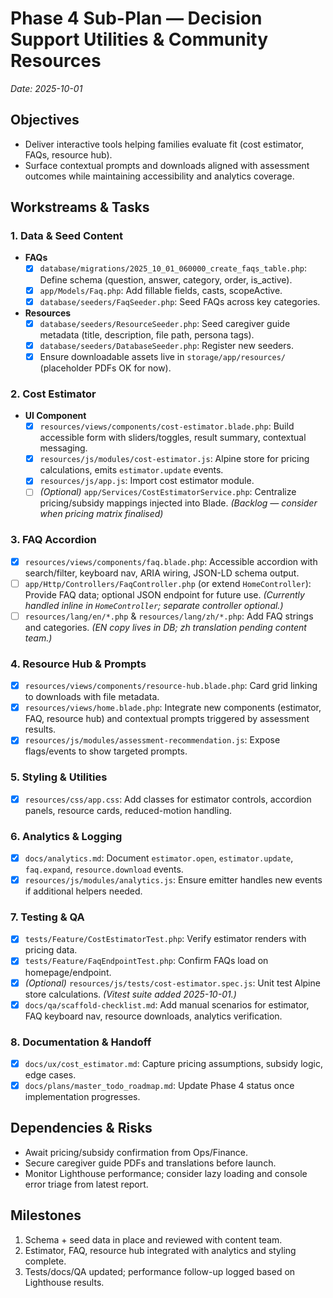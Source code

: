 # Phase 4 Sub-Plan — Decision Support Utilities & Community Resources
_Date: 2025-10-01_

## Objectives
- Deliver interactive tools helping families evaluate fit (cost estimator, FAQs, resource hub).
- Surface contextual prompts and downloads aligned with assessment outcomes while maintaining accessibility and analytics coverage.

## Workstreams & Tasks

### 1. Data & Seed Content
- **FAQs**
  - [x] `database/migrations/2025_10_01_060000_create_faqs_table.php`: Define schema (question, answer, category, order, is_active).
  - [x] `app/Models/Faq.php`: Add fillable fields, casts, scopeActive.
  - [x] `database/seeders/FaqSeeder.php`: Seed FAQs across key categories.
- **Resources**
  - [x] `database/seeders/ResourceSeeder.php`: Seed caregiver guide metadata (title, description, file path, persona tags).
  - [x] `database/seeders/DatabaseSeeder.php`: Register new seeders.
  - [x] Ensure downloadable assets live in `storage/app/resources/` (placeholder PDFs OK for now).

### 2. Cost Estimator
- **UI Component**
  - [x] `resources/views/components/cost-estimator.blade.php`: Build accessible form with sliders/toggles, result summary, contextual messaging.
  - [x] `resources/js/modules/cost-estimator.js`: Alpine store for pricing calculations, emits `estimator.update` events.
  - [x] `resources/js/app.js`: Import cost estimator module.
  - [ ] *(Optional)* `app/Services/CostEstimatorService.php`: Centralize pricing/subsidy mappings injected into Blade. *(Backlog — consider when pricing matrix finalised)*

### 3. FAQ Accordion
  - [x] `resources/views/components/faq.blade.php`: Accessible accordion with search/filter, keyboard nav, ARIA wiring, JSON-LD schema output.
  - [ ] `app/Http/Controllers/FaqController.php` (or extend `HomeController`): Provide FAQ data; optional JSON endpoint for future use. *(Currently handled inline in `HomeController`; separate controller optional.)*
  - [ ] `resources/lang/en/*.php` & `resources/lang/zh/*.php`: Add FAQ strings and categories. *(EN copy lives in DB; zh translation pending content team.)*

### 4. Resource Hub & Prompts
  - [x] `resources/views/components/resource-hub.blade.php`: Card grid linking to downloads with file metadata.
  - [x] `resources/views/home.blade.php`: Integrate new components (estimator, FAQ, resource hub) and contextual prompts triggered by assessment results.
  - [x] `resources/js/modules/assessment-recommendation.js`: Expose flags/events to show targeted prompts.

### 5. Styling & Utilities
  - [x] `resources/css/app.css`: Add classes for estimator controls, accordion panels, resource cards, reduced-motion handling.

### 6. Analytics & Logging
  - [x] `docs/analytics.md`: Document `estimator.open`, `estimator.update`, `faq.expand`, `resource.download` events.
  - [x] `resources/js/modules/analytics.js`: Ensure emitter handles new events if additional helpers needed.

### 7. Testing & QA
  - [x] `tests/Feature/CostEstimatorTest.php`: Verify estimator renders with pricing data.
  - [x] `tests/Feature/FaqEndpointTest.php`: Confirm FAQs load on homepage/endpoint.
  - [x] *(Optional)* `resources/js/tests/cost-estimator.spec.js`: Unit test Alpine store calculations. *(Vitest suite added 2025-10-01.)*
  - [x] `docs/qa/scaffold-checklist.md`: Add manual scenarios for estimator, FAQ keyboard nav, resource downloads, analytics verification.

### 8. Documentation & Handoff
  - [x] `docs/ux/cost_estimator.md`: Capture pricing assumptions, subsidy logic, edge cases.
  - [x] `docs/plans/master_todo_roadmap.md`: Update Phase 4 status once implementation progresses.

## Dependencies & Risks
- Await pricing/subsidy confirmation from Ops/Finance.
- Secure caregiver guide PDFs and translations before launch.
- Monitor Lighthouse performance; consider lazy loading and console error triage from latest report.
## Milestones
1. Schema + seed data in place and reviewed with content team.
2. Estimator, FAQ, resource hub integrated with analytics and styling complete.
3. Tests/docs/QA updated; performance follow-up logged based on Lighthouse results.
